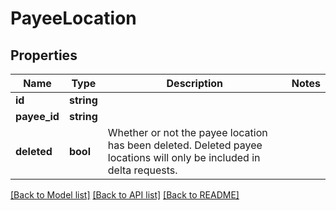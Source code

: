 # PayeeLocation

## Properties
Name | Type | Description | Notes
------------ | ------------- | ------------- | -------------
**id** | **string** |  | 
**payee_id** | **string** |  | 
**deleted** | **bool** | Whether or not the payee location has been deleted.  Deleted payee locations will only be included in delta requests. | 

[[Back to Model list]](../README.md#documentation-for-models) [[Back to API list]](../README.md#documentation-for-api-endpoints) [[Back to README]](../README.md)



